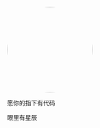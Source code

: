 
<p>
    <img style="width:200px;height:200px;border-radius:50%" src="https://i.picsum.photos/id/815/500/500.jpg?hmac=BhCNZwcHavnIMD9ZPrT2NgyiHvGA0IOB-epivI7xq68"/>
</p>
<p>愿你的指下有代码</p>
<p>眼里有星辰</p>